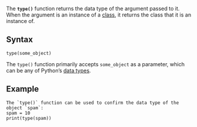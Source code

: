 The **`type()`** function returns the data type of the argument passed to it. When the argument is an instance of a [class](https://www.codecademy.com/resources/docs/python/classes), it returns the class that it is an instance of.


## Syntax

```
type(some_object)
```

The `type()` function primarily accepts `some_object` as a parameter, which can be any of Python’s [data types](https://www.codecademy.com/resources/docs/python/data-types).

## Example

```
The `type()` function can be used to confirm the data type of the object `spam`:
spam = 10
print(type(spam))
```